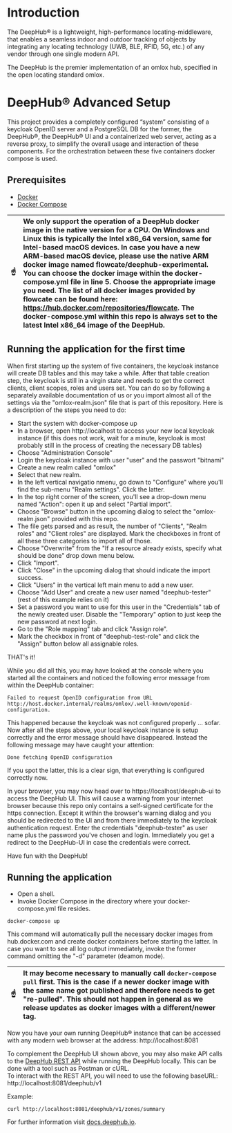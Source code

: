 # Introduction

The DeepHub® is a lightweight, high-performance locating-middleware, that enables a seamless indoor and outdoor tracking of objects by integrating any locating technology (UWB, BLE, RFID, 5G, etc.) of any vendor through one single modern API.

The DeepHub is the premier implementation of an omlox hub, specified in the open locating standard omlox.

# DeepHub® Advanced Setup

This project provides a completely configured “system” consisting of a keycloak OpenID server and a PostgreSQL DB for the former, the DeepHub®, the DeepHub® UI and a containerized web server, acting as a reverse proxy, to simplify the overall usage and interaction of these components. For the orchestration between these five containers docker compose is used.

## Prerequisites
* [Docker](https://docs.docker.com/engine/install/)
* [Docker Compose](https://docs.docker.com/compose/install/)

|:point_up: | We only support the operation of a DeepHub docker image in the native version for a CPU. On Windows and Linux this is typically the Intel x86_64 version, same for Intel-based macOS devices. In case you have a new ARM-based macOS device, please use the native ARM docker image named flowcate/deephub-experimental. You can choose the docker image within the docker-compose.yml file in line 5. Choose the appropriate image you need. The list of all docker images provided by flowcate can be found here: https://hub.docker.com/repositories/flowcate. The docker-compose.yml within this repo is always set to the latest Intel x86_64 image of the DeepHub. |
|-----------|:---------------------------------------------------------------------------------------------------------------------------|

## Running the application for the first time

When first starting up the system of five containers, the keycloak instance will create DB tables and this may take a while. After that table creation step, the keycloak is still in a virgin state and needs to get the correct clients, client scopes, roles and users set. You can do so by following a separately available documentation of us or you import almost all of the settings via the "omlox-realm.json" file that is part of this repository. Here is a description of the steps you need to do:

* Start the system with docker-compose up
* In a browser, open http://localhost to access your new local keycloak instance (if this does not work, wait for a minute, keycloak is most probably still in the process of creating the necessary DB tables)
* Choose "Administration Console"
* Login the keycloak instance with user "user" and the passwort "bitnami"
* Create a new realm called "omlox"
* Select that new realm.
* In the left vertical navigatio nmenu, go down to "Configure" where you'll find the sub-menu "Realm settings". Click the latter.
* In the top right corner of the screen, you'll see a drop-down menu named "Action": open it up and select "Partial import".
* Choose "Browse" button in the upcoming dialog to select the "omlox-realm.json" provided with this repo.
* The file gets parsed and as result, the number of "Clients", "Realm roles" and "Client roles" are displayed. Mark the checkboxes in front of all these three categories to import all of those.
* Choose "Overwrite" from the "If a resource already exists, specify what should be done" drop down menu below.
* Click "Import".
* Click "Close" in the upcoming dialog that should indicate the import success.
* Click "Users" in the vertical left main menu to add a new user.
* Choose "Add User" and create a new user named "deephub-tester" (rest of this example relies on it)
* Set a password you want to use for this user in the "Credentials" tab of the newly created user. Disable the "Temporary" option to just keep the new password at next login.
* Go to the "Role mapping" tab and click "Assign role".
* Mark the checkbox in front of "deephub-test-role" and click the "Assign" button below all assignable roles.

THAT's it!

While you did all this, you may have looked at the console where you started all the containers and noticed the following error message from within the DeepHub container:

```Failed to request OpenID configuration from URL http://host.docker.internal/realms/omlox/.well-known/openid-configuration.```

This happened because the keycloak was not configured properly ... sofar. Now after all the steps above, your local keycloak instance is setup correctly and the error message should have disappeared. Instead the following message may have caught your attention:

```Done fetching OpenID configuration```

If you spot the latter, this is a clear sign, that everything is configured correctly now.

In your browser, you may now head over to https://localhost/deephub-ui to access the DeepHub UI. This will cause a warning from your internet browser because this repo only contains a self-signed certificate for the https connection. Except it within the browser's warning dialog and you should be redirected to the UI and from there immediately to the keycloak authentication request. Enter the credentials "deephub-tester" as user name plus the password you've chosen and login. Immediately you get a redirect to the DeepHub-UI in case the credentials were correct.

Have fun with the DeepHub!

## Running the application
* Open a shell.
* Invoke Docker Compose in the directory where your docker-compose.yml file resides.
```
docker-compose up
```

This command will automatically pull the necessary docker images from hub.docker.com and create docker containers before starting the latter. In case you want to see all log output immediately, invoke the former command omitting the "-d" parameter (deamon mode).

|:point_up: | It may become necessary to manually call ```docker-compose pull``` first. This is the case if a newer docker image with the same name got published and therefore needs to get "re-pulled". This should not happen in general as we release updates as docker images with a different/newer tag.|
|-----------|:---------------------------------------------------------------------------------------------------------------------------|

Now you have your own running DeepHub® instance that can be accessed with any modern web browser at the address: http://localhost:8081

To complement the DeepHub UI shown above, you may also make API calls to the [DeepHub REST API](https://docs.deephub.io/api_reference/restApi.html#/deep-hub-api-rest-api) while running the DeepHub locally. This can be done with a tool such as Postman or cURL. <br />
To interact with the REST API, you will need to use the following baseURL: http://localhost:8081/deephub/v1 <br />

Example:
```
curl http://localhost:8081/deephub/v1/zones/summary
```

For further information visit [docs.deephub.io](https://docs.deephub.io/installation_instructions/).
